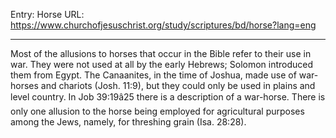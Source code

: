 Entry: Horse
URL: https://www.churchofjesuschrist.org/study/scriptures/bd/horse?lang=eng

---

Most of the allusions to horses that occur in the Bible refer to their use in war. They were not used at all by the early Hebrews; Solomon introduced them from Egypt. The Canaanites, in the time of Joshua, made use of war-horses and chariots (Josh. 11:9), but they could only be used in plains and level country. In Job 39:19â25 there is a description of a war-horse. There is only one allusion to the horse being employed for agricultural purposes among the Jews, namely, for threshing grain (Isa. 28:28).
